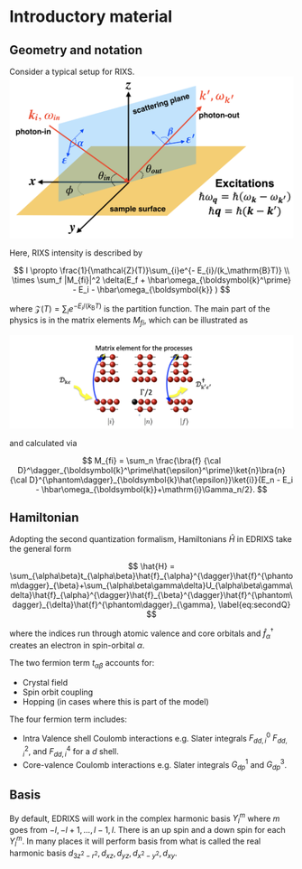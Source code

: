 # Introductory material


## Geometry and notation

Consider a typical setup for RIXS.
![Setup for RIXS](./geometry.png)

Here, RIXS intensity is described by

$$
I \propto \frac{1}{\mathcal{Z}(T)}\sum_{i}e^{- E_{i}/(k_\mathrm{B}T)} \\
\times \sum_f |M_{fi}|^2 \delta(E_f + \hbar\omega_{\boldsymbol{k}^\prime} - E_i - \hbar\omega_{\boldsymbol{k}} )
$$

where $\mathcal{Z}(T) = \sum_i e^{- E_i/(k_\mathrm{B}T)}$ is the partition function. The main part of the physics is in the matrix elements $M_{fi}$, which can be illustrated as 

![Matrix elements](./inf.png)

and calculated via

$$
M_{fi} = \sum_n \frac{\bra{f} {\cal D}^\dagger_{\boldsymbol{k}^\prime\hat{\epsilon}^\prime}\ket{n}\bra{n} {\cal D}^{\phantom\dagger}_{\boldsymbol{k}\hat{\epsilon}}\ket{i}}{E_n - E_i - \hbar\omega_{\boldsymbol{k}}+\mathrm{i}\Gamma_n/2}.
$$

## Hamiltonian

Adopting the second quantization formalism, Hamiltonians $\hat{H}$ in EDRIXS take the general form

$$
\hat{H} = \sum_{\alpha\beta}t_{\alpha\beta}\hat{f}_{\alpha}^{\dagger}\hat{f}^{\phantom\dagger}_{\beta}+\sum_{\alpha\beta\gamma\delta}U_{\alpha\beta\gamma\delta}\hat{f}_{\alpha}^{\dagger}\hat{f}_{\beta}^{\dagger}\hat{f}^{\phantom\dagger}_{\delta}\hat{f}^{\phantom\dagger}_{\gamma}, \label{eq:secondQ}
$$

where the indices run through atomic valence and core orbitals and $\hat{f}_{\alpha}^{\dagger}$
creates an electron in spin-orbital $\alpha$. 

The two fermion term $t_{\alpha\beta}$ accounts for:

* Crystal field
* Spin orbit coupling
* Hopping (in cases where this is part of the model)

The four fermion term includes:

* Intra Valence shell Coulomb interactions e.g. Slater integrals $F^0_{dd,i}$ $F^2_{dd,i}$, and $F^4_{dd,i}$ for a $d$ shell. 
* Core-valence Coulomb interactions e.g. Slater integrals $G^1_{dp}$ and $G^3_{dp}$.

## Basis
By default, EDRIXS will work in the complex harmonic basis $Y^m_l$ where $m$ goes from $-l,-l+1,...,l-1, l$. There is an up spin and a down spin for each $Y^m_l$. In many places it will perform basis from what is called the real harmonic basis $d_{3z^2-r^2}, d_{xz}, d_{yz}, d_{x^2-y^2}, d_{xy}$.